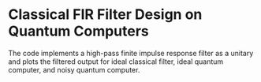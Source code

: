 # Classical FIR Filter Design on Quantum Computers
The code implements a high-pass finite impulse response filter as a unitary and plots the filtered output for ideal classical filter, ideal quantum computer, and noisy quantum computer.
